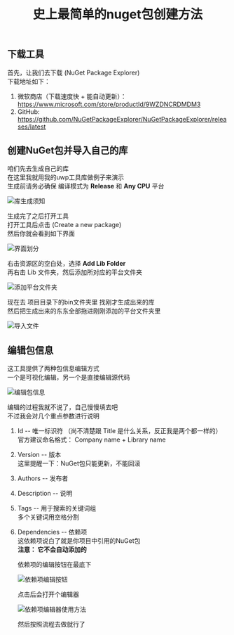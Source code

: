 ﻿---
title: 史上最简单的nuget包创建方法
categories: nuget
tags: [nuget]
---

## 下载工具

首先，让我们去下载 (NuGet Package Explorer)  
下载地址如下：  

1. 微软商店（下载速度快 + 能自动更新）：  
    https://www.microsoft.com/store/productId/9WZDNCRDMDM3
2. GitHub: 
    https://github.com/NuGetPackageExplorer/NuGetPackageExplorer/releases/latest

## 创建NuGet包并导入自己的库

咱们先去生成自己的库  
在这里我就用我的uwp工具库做例子来演示  
生成前请务必确保 编译模式为 **Release** 和 **Any CPU** 平台  

![库生成须知](/img/NuGet-库生成须知.png)    

生成完了之后打开工具  
打开工具后点击 (Create a new package)   
然后你就会看到如下界面  

![界面划分](/img/NuGet-界面划分.png)    

右击资源区的空白处，选择 **Add Lib Folder**  
再右击 Lib 文件夹，然后添加所对应的平台文件夹  

![添加平台文件夹](/img/NuGet-添加平台.png)    

现在去 项目目录下的bin文件夹里 找刚才生成出来的库  
然后把生成出来的东东全部拖进刚刚添加的平台文件夹里  

![导入文件](/img/NuGet-导入文件.gif)    

## 编辑包信息

这工具提供了两种包信息编辑方式  
一个是可视化编辑，另一个是直接编辑源代码  

![编辑包信息](/img/NuGet-编辑包信息.gif)    

编辑的过程我就不说了，自己慢慢填去吧   
不过我会对几个重点参数进行说明  

1. Id -- 唯一标识符 （尚不清楚跟 Title 是什么关系，反正我是两个都一样的）  
    官方建议命名格式： Company name + Library name
2. Version -- 版本  
    这里提醒一下：NuGet包只能更新，不能回滚
3. Authors -- 发布者
4. Description -- 说明
5. Tags -- 用于搜索的关键词组  
    多个关键词用空格分割
6. Dependencies -- 依赖项  
    这依赖项说白了就是你项目中引用的NuGet包  
    **注意： 它不会自动添加的**  

    依赖项的编辑按钮在最底下

    ![依赖项编辑按钮](/img/NuGet-依赖项编辑按钮.png)    

    点击后会打开个编辑器

    ![依赖项编辑器使用方法](/img/NuGet-依赖项编辑器使用方法.png)    

    然后按照流程去做就行了